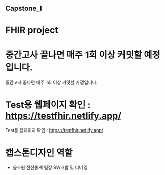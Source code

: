 ## Capstone_I
# FHIR project

# 중간고사 끝나면 매주 1회 이상 커밋할 예정입니다.
중간고사 끝나면 매주 1회 이상 커밋할 예정입니다.

# Test용 웹페이지 확인 : https://testfhir.netlify.app/
Test용 웹페이지 확인 : https://testfhir.netlify.app/

# 캡스톤디자인 역할
- 윤소원 전산통계 팀장 SW개발 및 디버깅
